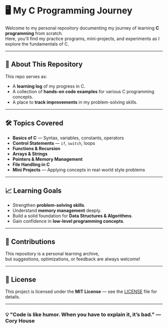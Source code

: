 # 🖥️ My C Programming Journey  

Welcome to my personal repository documenting my journey of learning **C programming** from scratch.  
Here, you'll find my practice programs, mini-projects, and experiments as I explore the fundamentals of C.

---

## 📌 About This Repository
This repo serves as:
- A **learning log** of my progress in C.
- A collection of **hands-on code examples** for various C programming concepts.
- A place to **track improvements** in my problem-solving skills.

---

## 🛠 Topics Covered
- **Basics of C** — Syntax, variables, constants, operators  
- **Control Statements** — `if`, `switch`, loops  
- **Functions & Recursion**  
- **Arrays & Strings**  
- **Pointers & Memory Management**  
- **File Handling in C**  
- **Mini Projects** — Applying concepts in real-world style problems

---

## 📈 Learning Goals
- Strengthen **problem-solving skills**.
- Understand **memory management** deeply.
- Build a solid foundation for **Data Structures & Algorithms**.
- Gain confidence in **low-level programming concepts**.

---

## 🤝 Contributions
This repository is a personal learning archive,  
but suggestions, optimizations, or feedback are always welcome!  

---

## 📜 License
This project is licensed under the **MIT License** — see the [LICENSE](LICENSE) file for details.

---

### 💡 "Code is like humor. When you have to explain it, it’s bad." — Cory House
